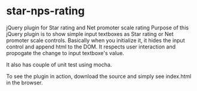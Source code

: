 # star-nps-rating
jQuery plugin for Star rating and Net promoter scale rating
Purpose of this jQuery plugin is to show simple input textboxes as Star rating or Net promoter scale controls. 
Basically when you initialize it, it hides the input control and append html to the DOM.
It respects user interaction and propogate the change to input textboxe's value.

It also has couple of unit test using mocha.

To see the plugin in action, download the source and simply see index.html in the browser.
